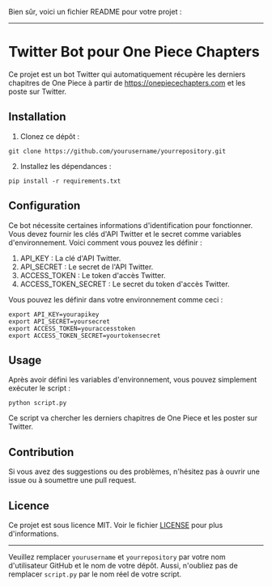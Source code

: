 Bien sûr, voici un fichier README pour votre projet :

---

# Twitter Bot pour One Piece Chapters

Ce projet est un bot Twitter qui automatiquement récupère les derniers chapitres de One Piece à partir de https://onepiecechapters.com et les poste sur Twitter.

## Installation

1. Clonez ce dépôt :
```
git clone https://github.com/yourusername/yourrepository.git
```

2. Installez les dépendances :
```
pip install -r requirements.txt
```

## Configuration

Ce bot nécessite certaines informations d'identification pour fonctionner. Vous devez fournir les clés d'API Twitter et le secret comme variables d'environnement. Voici comment vous pouvez les définir :

1. API_KEY : La clé d'API Twitter.
2. API_SECRET : Le secret de l'API Twitter.
3. ACCESS_TOKEN : Le token d'accès Twitter.
4. ACCESS_TOKEN_SECRET : Le secret du token d'accès Twitter.

Vous pouvez les définir dans votre environnement comme ceci :

```
export API_KEY=yourapikey
export API_SECRET=yoursecret
export ACCESS_TOKEN=youraccesstoken
export ACCESS_TOKEN_SECRET=yourtokensecret
```

## Usage

Après avoir défini les variables d'environnement, vous pouvez simplement exécuter le script :

```
python script.py
```

Ce script va chercher les derniers chapitres de One Piece et les poster sur Twitter.

## Contribution

Si vous avez des suggestions ou des problèmes, n'hésitez pas à ouvrir une issue ou à soumettre une pull request.

## Licence

Ce projet est sous licence MIT. Voir le fichier [LICENSE](LICENSE) pour plus d'informations.

---

Veuillez remplacer `yourusername` et `yourrepository` par votre nom d'utilisateur GitHub et le nom de votre dépôt. Aussi, n'oubliez pas de remplacer `script.py` par le nom réel de votre script.
